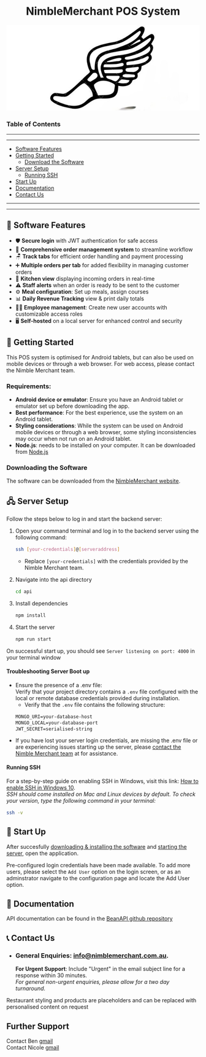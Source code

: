 <div align="center">

# NimbleMerchant POS System
![Nimble Merchant Logo](assets/images/nimble.jpg)

</div>

### Table of Contents

---
---
- [Software Features](#features)
- [Getting Started](#getting-started)  
   - [Download the Software](#download)
- [Server Setup](#server-setup)
   - [Running SSH](#running-ssh)  
- [Start Up](#start-up)
- [Documentation](#documentation)
- [Contact Us](#contact)

---
---


## 🎨 Software Features <a id="features"></a>

- 🛡️ **Secure login** with JWT authentication for safe access
- 📃 **Comprehensive order management system** to streamline workflow
- 🪑 **Track tabs** for efficient order handling and payment processing
- ➕ **Multiple orders per tab** for added flexibility in managing customer orders
- 🍴 **Kitchen view** displaying incoming orders in real-time
- ⚠️ **Staff alerts** when an order is ready to be sent to the customer
- ⚙️ **Meal configuration**: Set up meals, assign courses
- 📊 **Daily Revenue Tracking** view & print daily totals
- 👩‍🍳 **Employee management**: Create new user accounts with customizable access roles
- 🖥️ **Self-hosted** on a local server for enhanced control and security

## 🚀 Getting Started <a id="getting-started"></a>

This POS system is optimised for Android tablets, but can also be used on mobile devices or through a web browser. For web access, please contact the Nimble Merchant team. 

### Requirements:
- **Android device or emulator**: Ensure you have an Android tablet or emulator set up before downloading the app.
- **Best performance**: For the best experience, use the system on an Android tablet.
- **Styling considerations**: While the system can be used on Android mobile devices or through a web browser, some styling inconsistencies may occur when not run on an Android tablet.
- **Node.js**: needs to be installed on your computer. It can be downloaded from [Node.js](https://nodejs.org/en)

### Downloading the Software <a id="download"></a>
The software can be downloaded from the [NimbleMerchant website](https://expo.dev/accounts/benkindon/projects/nimble-merchant/builds/0f16b253-b56a-498b-a251-874d47956623).


## 🖧 Server Setup <a id="server-setup"></a>
Follow the steps below to log in and start the backend server:
   1. Open your command terminal and log in to the backend server using the following command:
      ```bash
      ssh [your-credentials]@[serveraddress]
      ```
      * Replace `[your-credentials]` with the credentials provided by the Nimble Merchant team.
        
   2. Navigate into the api directory
      ```bash
      cd api
      ```
   3. Install dependencies
      ```bash
      npm install
      ```
   4. Start the server 
      ```bash
      npm run start
      ```
   On successful start up, you should see `Server listening on port: 4000` in your terminal window

   #### Troubleshooting Server Boot up
   + Ensure the presence of a .env file:  
   Verify that your project directory contains a `.env` file configured with the local or remote database credentials provided during installation.
      + Verify that the `.env` file contains the following structure:
      ```env
      MONGO_URI=your-database-host
      MONGO_LOCAL=your-database-port
      JWT_SECRET=serialised-string
   + If you have lost your server login credentials, are missing the .env file or are experiencing issues starting up the server, please [contact the Nimble Merchant team](#contact) at for assistance.

   #### Running SSH
   For a step-by-step guide on enabling SSH in Windows, visit this link: [How to enable SSH in Windows 10](https://www.supportyourtech.com/articles/how-to-enable-ssh-in-windows-10-a-step-by-step-guide-for-beginners/).  
   *SSH should come installed on Mac and Linux devices by default. To check your version, type the following command in your terminal:*

   ```bash
   ssh -v
   ```

## 🏁 Start Up <a id="start-up"></a>
After succesfully [downloading & installing the software](#download) and [starting the server](#server-setup), open the application.  

Pre-configured login credentials have been made available. To add more users, please select the `Add User` option on the login screen, or as an adminstrator navigate to the configuration page and locate the Add User option.


## 📗 Documentation <a id="documentation"></a>

API documentation can be found in the [BeanAPI github repository](https://github.com/Gelos-Bean/bean-api.git)


## 📞 Contact Us<a id="contact"></a>

- ### **General Enquiries**: [info@nimblemerchant.com.au](mailto:info@nimblemerchant.com.au).
   **For Urgent Support**: Include "Urgent" in the email subject line for a response within 30 minutes.   
   *For general non-urgent enquiries, please allow for a two day turnaround.*  

Restaurant styling and products are placeholders and can be replaced with personalised content on request

## Further Support <a id="contact"></a>
Contact Ben [gmail](mailto:benkindon@gmail.com)  
Contact Nicole [gmail](mailto:nicolebirchh@gmail.com)